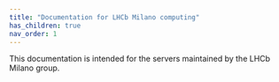 ```yaml
---
title: "Documentation for LHCb Milano computing"
has_children: true
nav_order: 1
---
```


This documentation is intended for the servers maintained by the LHCb Milano group.
